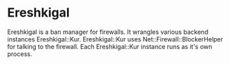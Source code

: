 # Ereshkigal

Ereshkigal is a ban manager for firewalls. It wrangles various backend
instances Ereshkigal::Kur. Ereshkigal::Kur uses
Net::Firewall::BlockerHelper for talking to the
firewall. Each Ereshkigal::Kur instance runs as it's own process.

